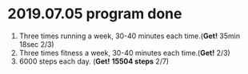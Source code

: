 # 2019.07.05 program done


 
1. Three times running a week, 30-40 minutes each time.(**Get!** 35min 18sec 2/3)
2. Three times fitness a week, 30-40 minutes each time.(**Get!** 2/3)
3. 6000 steps each day. (**Get!** **15504 steps** 2/7)
